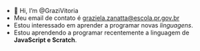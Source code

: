 - 👋 Hi, I’m @GraziVitoria
- Meu email de contato é graziela.zanatta@escola.pr.gov.br 
- Estou interessado em aprender a programar novas *linguagens*.
- Estou aprendendo a programar recentemente a linguagem de **JavaScript e Scratch**.
